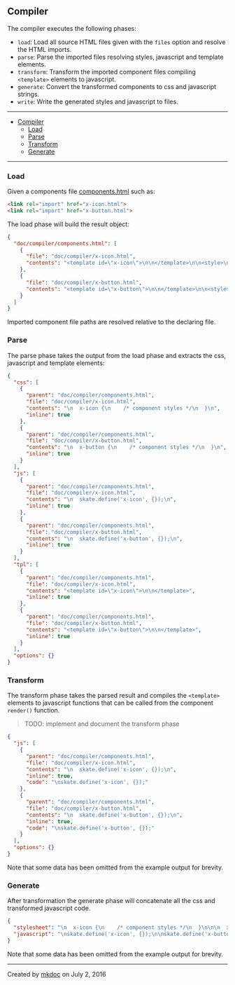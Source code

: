 ## Compiler

The compiler executes the following phases:

* `load`: Load all source HTML files given with the `files` option and resolve the HTML imports.
* `parse`: Parse the imported files resolving styles, javascript and template elements.
* `transform`: Transform the imported component files compiling `<template>` elements to javascript.
* `generate`: Convert the transformed components to css and javascript strings.
* `write`: Write the generated styles and javascript to files.

---

- [Compiler](#compiler)
  - [Load](#load)
  - [Parse](#parse)
  - [Transform](#transform)
  - [Generate](#generate)

---

### Load

Given a components file [components.html](https://github.com/tmpfs/trucks/blob/master/example/compiler/components.html) such as:

```html
<link rel="import" href="x-icon.html">
<link rel="import" href="x-button.html">
```

The load phase will build the result object:

```json
{
  "doc/compiler/components.html": [
    {
      "file": "doc/compiler/x-icon.html",
      "contents": "<template id=\"x-icon\">\n\n</template>\n\n<style>\n  x-icon {\n    /* component styles */\n  }\n</style>\n\n<script>\n  skate.define('x-icon', {});\n</script>\n"
    },
    {
      "file": "doc/compiler/x-button.html",
      "contents": "<template id=\"x-button\">\n\n</template>\n\n<style>\n  x-button {\n    /* component styles */\n  }\n</style>\n\n<script>\n  skate.define('x-button', {});\n</script>\n"
    }
  ]
}
```

Imported component file paths are resolved relative to the declaring file.

### Parse

The parse phase takes the output from the load phase and extracts the css, javascript and template elements:

```json
{
  "css": [
    {
      "parent": "doc/compiler/components.html",
      "file": "doc/compiler/x-icon.html",
      "contents": "\n  x-icon {\n    /* component styles */\n  }\n",
      "inline": true
    },
    {
      "parent": "doc/compiler/components.html",
      "file": "doc/compiler/x-button.html",
      "contents": "\n  x-button {\n    /* component styles */\n  }\n",
      "inline": true
    }
  ],
  "js": [
    {
      "parent": "doc/compiler/components.html",
      "file": "doc/compiler/x-icon.html",
      "contents": "\n  skate.define('x-icon', {});\n",
      "inline": true
    },
    {
      "parent": "doc/compiler/components.html",
      "file": "doc/compiler/x-button.html",
      "contents": "\n  skate.define('x-button', {});\n",
      "inline": true
    }
  ],
  "tpl": [
    {
      "parent": "doc/compiler/components.html",
      "file": "doc/compiler/x-icon.html",
      "contents": "<template id=\"x-icon\">\n\n</template>",
      "inline": true
    },
    {
      "parent": "doc/compiler/components.html",
      "file": "doc/compiler/x-button.html",
      "contents": "<template id=\"x-button\">\n\n</template>",
      "inline": true
    }
  ],
  "options": {}
}
```

### Transform

The transform phase takes the parsed result and compiles the `<template>` elements to javascript functions that can be called from the component `render()` function.

> TODO: implement and document the transform phase

```json
{
  "js": [
    {
      "parent": "doc/compiler/components.html",
      "file": "doc/compiler/x-icon.html",
      "contents": "\n  skate.define('x-icon', {});\n",
      "inline": true,
      "code": "\nskate.define('x-icon', {});"
    },
    {
      "parent": "doc/compiler/components.html",
      "file": "doc/compiler/x-button.html",
      "contents": "\n  skate.define('x-button', {});\n",
      "inline": true,
      "code": "\nskate.define('x-button', {});"
    }
  ],
  "options": {}
}
```

Note that some data has been omitted from the example output for brevity.

### Generate

After transformation the generate phase will concatenate all the css and transformed javascript code.

```json
{
  "stylesheet": "\n  x-icon {\n    /* component styles */\n  }\n\n\n  x-button {\n    /* component styles */\n  }\n",
  "javascript": "\nskate.define('x-icon', {});\n\nskate.define('x-button', {});"
}
```

Note that some data has been omitted from the example output for brevity.

---

Created by [mkdoc](https://github.com/mkdoc/mkdoc) on July 2, 2016

